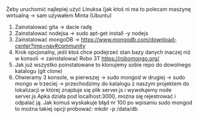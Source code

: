 Żeby uruchomić najlepiej użyć Linuksa (jak ktoś ni ma to polecam maszynę wirtualną -> sam używałem Minta (Ubuntu)
1. Zainstalować gita -> dacie radę
2. Zainstalować nodejsa -> sudo apt-get install -y nodejs
3. Zainstalować mongoDB -> https://www.mongodb.com/download-center?jmp=nav#community
4. Krok opcjonalny, jeśli ktoś chce podejrzeć stan bazy danych inaczej niż w konsoli -> zainstalować Robo 3T https://robomongo.org/
5. Jak już wszystko poinstalowane to klonujemy sobie repo do dowolnego katalogu (git clone)
6. Otwieramy 3 konsole, w pierwszej -> sudo mongod
w drugiej -> sudo mongo
w trzeciej -> przechodzimy do katalogu z naszym projektem do lokalizacji w której znajduje się plik server.js i wywołujemy node server.js
Apka działa pod localhost:3000, można się rejestrować i odpalać ją.
Jak komuś wyskakuje błąd nr 100 po wpisaniu sudo mongod to można takiej opcji próbować:
mkdir -p /data/db
